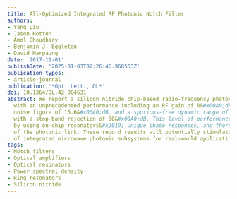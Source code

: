 ```yaml
---
title: All-Optimized Integrated RF Photonic Notch Filter
authors:
- Yang Liu
- Jason Hotten
- Amol Choudhary
- Benjamin J. Eggleton
- David Marpaung
date: '2017-11-01'
publishDate: '2025-01-03T02:26:46.968563Z'
publication_types:
- article-journal
publication: '*Opt. Lett., OL*'
doi: 10.1364/OL.42.004631
abstract: We report a silicon nitride chip-based radio-frequency photonic notch filter
  with an unprecedented performance including an RF gain of 8&#x00A0;dB, a record-low
  noise figure of 15.6&#x00A0;dB, and a spurious-free dynamic range of 116&#x2009;&#x2009;dB&#x00B7;Hz2/3,
  with a stop band rejection of 50&#x00A0;dB. This level of performance is achieved
  by using on-chip resonators&#x2019; unique phase responses, and thorough optimizations
  of the photonic link. These record results will potentially stimulate future implementations
  of integrated microwave photonic subsystems for real-world applications.
tags:
- Notch filters
- Optical amplifiers
- Optical resonators
- Power spectral density
- Ring resonators
- Silicon nitride
---
```

